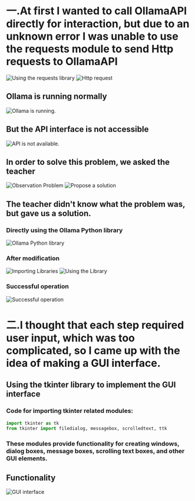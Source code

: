 # 一.At first I wanted to call OllamaAPI directly for interaction, but due to an unknown error I was unable to use the requests module to send Http requests to OllamaAPI
![Using the requests library](https://gitee.com/zuohenlin/picture/raw/master/img/20250120145551527.png)
![Http request](https://gitee.com/zuohenlin/picture/raw/master/img/20250120145639633.png)
## Ollama is running normally
![Ollama is running.](https://gitee.com/zuohenlin/picture/raw/master/img/20250120145723654.png)
## But the API interface is not accessible
![API is not available.](https://gitee.com/zuohenlin/picture/raw/master/img/20250120145837387.png)
## In order to solve this problem, we asked the teacher
![Observation Problem](https://gitee.com/zuohenlin/picture/raw/master/img/20250120150156479.jpg)
![Propose a solution](https://gitee.com/zuohenlin/picture/raw/master/img/20250120150319713.jpg)
## The teacher didn't know what the problem was, but gave us a solution.
### Directly using the Ollama Python library
![Ollama Python library](https://gitee.com/zuohenlin/picture/raw/master/img/20250120150722952.png)
### After modification
![Importing Libraries](https://gitee.com/zuohenlin/picture/raw/master/img/20250120151048779.png)
![Using the Library](https://gitee.com/zuohenlin/picture/raw/master/img/20250120151133722.png)
### Successful operation
![Successful operation](https://gitee.com/zuohenlin/picture/raw/master/img/20250120151349135.png)
# 二.I thought that each step required user input, which was too complicated, so I came up with the idea of ​​making a GUI interface.
## Using the tkinter library to implement the GUI interface
### Code for importing tkinter related modules:
```python
import tkinter as tk
from tkinter import filedialog, messagebox, scrolledtext, ttk
```
### These modules provide functionality for creating windows, dialog boxes, message boxes, scrolling text boxes, and other GUI elements.
## Functionality
![GUI interface](https://gitee.com/zuohenlin/picture/raw/master/img/20250120151918788.png)